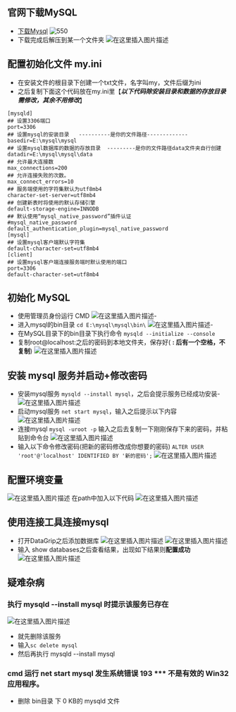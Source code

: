 ## 官网下载MySQL
- [下载Mysql](https://dev.mysql.com/downloads/mysql/)
![550](https://img-blog.csdnimg.cn/2021052417324674.png?x-oss-process=image/watermark,type_ZmFuZ3poZW5naGVpdGk,shadow_10,text_aHR0cHM6Ly9ibG9nLmNzZG4ubmV0L3dlaXhpbl80MzU3OTAxNQ==,size_16,color_FFFFFF,t_70)
- 下载完成后解压到某一个文件夹
![在这里插入图片描述](https://img-blog.csdnimg.cn/20210524173506685.png?x-oss-process=image/watermark,type_ZmFuZ3poZW5naGVpdGk,shadow_10,text_aHR0cHM6Ly9ibG9nLmNzZG4ubmV0L3dlaXhpbl80MzU3OTAxNQ==,size_16,color_FFFFFF,t_70)
## 配置初始化文件 my.ini
- 在安装文件的根目录下创建一个txt文件，名字叫my，文件后缀为ini
- 之后复制下面这个代码放在my.ini里【***以下代码除安装目录和数据的存放目录需修改，其余不用修改***】

```
[mysqld]
## 设置3306端口
port=3306
## 设置mysql的安装目录   ----------是你的文件路径-------------
basedir=E:\mysql\mysql
## 设置mysql数据库的数据的存放目录  ---------是你的文件路径data文件夹自行创建
datadir=E:\mysql\mysql\data
## 允许最大连接数
max_connections=200
## 允许连接失败的次数。
max_connect_errors=10
## 服务端使用的字符集默认为utf8mb4
character-set-server=utf8mb4
## 创建新表时将使用的默认存储引擎
default-storage-engine=INNODB
## 默认使用“mysql_native_password”插件认证
#mysql_native_password
default_authentication_plugin=mysql_native_password
[mysql]
## 设置mysql客户端默认字符集
default-character-set=utf8mb4
[client]
## 设置mysql客户端连接服务端时默认使用的端口
port=3306
default-character-set=utf8mb4
```

## 初始化 MySQL
- 使用管理员身份运行 CMD
![在这里插入图片描述](https://img-blog.csdnimg.cn/20210524174426362.png?x-oss-process=image/watermark,type_ZmFuZ3poZW5naGVpdGk,shadow_10,text_aHR0cHM6Ly9ibG9nLmNzZG4ubmV0L3dlaXhpbl80MzU3OTAxNQ==,size_16,color_FFFFFF,t_70)-
- 进入mysql的bin目录 `cd E:\mysql\mysql\bin\`
![在这里插入图片描述](https://img-blog.csdnimg.cn/20210524174552515.png)-
- 在MySQL目录下的bin目录下执行命令 `mysqld --initialize --console`
- 复制root@localhost:之后的密码到本地文件夹，保存好( **: 后有一个空格，不复制**)
![在这里插入图片描述](https://img-blog.csdnimg.cn/20210525093717642.png)

## 安装 mysql 服务并启动+修改密码
- 安装mysql服务 `mysqld --install mysql`，之后会提示服务已经成功安装-
![在这里插入图片描述](https://img-blog.csdnimg.cn/20210525093910256.png)
- 启动mysql服务 `net start mysql`，输入之后提示以下内容
![在这里插入图片描述](https://img-blog.csdnimg.cn/20210525094002685.png)
- 连接mysql `mysql -uroot -p` 输入之后去复制一下刚刚保存下来的密码，并粘贴到命令台
![在这里插入图片描述](https://img-blog.csdnimg.cn/2021052509403911.png?x-oss-process=image/watermark,type_ZmFuZ3poZW5naGVpdGk,shadow_10,text_aHR0cHM6Ly9ibG9nLmNzZG4ubmV0L3dlaXhpbl80MzU3OTAxNQ==,size_16,color_FFFFFF,t_70)
- 输入以下命令修改密码(把新的密码修改成你想要的密码) `ALTER USER 'root'@'localhost' IDENTIFIED BY '新的密码';`
![在这里插入图片描述](https://img-blog.csdnimg.cn/20210525094411413.png)

## 配置环境变量
![在这里插入图片描述](https://img-blog.csdnimg.cn/20210525100357202.png?x-oss-process=image/watermark,type_ZmFuZ3poZW5naGVpdGk,shadow_10,text_aHR0cHM6Ly9ibG9nLmNzZG4ubmV0L3dlaXhpbl80MzU3OTAxNQ==,size_16,color_FFFFFF,t_70)
在path中加入以下代码
![在这里插入图片描述](https://img-blog.csdnimg.cn/2021052510042863.png?x-oss-process=image/watermark,type_ZmFuZ3poZW5naGVpdGk,shadow_10,text_aHR0cHM6Ly9ibG9nLmNzZG4ubmV0L3dlaXhpbl80MzU3OTAxNQ==,size_16,color_FFFFFF,t_70)

## 使用连接工具连接mysql
- 打开DataGrip之后添加数据库
![在这里插入图片描述](https://img-blog.csdnimg.cn/20210531154902665.png?x-oss-process=image/watermark,type_ZmFuZ3poZW5naGVpdGk,shadow_10,text_aHR0cHM6Ly9ibG9nLmNzZG4ubmV0L3dlaXhpbl80MzU3OTAxNQ==,size_16,color_FFFFFF,t_70)
![在这里插入图片描述](https://img-blog.csdnimg.cn/20210531155954575.png?x-oss-process=image/watermark,type_ZmFuZ3poZW5naGVpdGk,shadow_10,text_aHR0cHM6Ly9ibG9nLmNzZG4ubmV0L3dlaXhpbl80MzU3OTAxNQ==,size_16,color_FFFFFF,t_70)
- 输入 show databases之后查看结果，出现如下结果则**配置成功**
![在这里插入图片描述](https://img-blog.csdnimg.cn/20210531160620941.png?x-oss-process=image/watermark,type_ZmFuZ3poZW5naGVpdGk,shadow_10,text_aHR0cHM6Ly9ibG9nLmNzZG4ubmV0L3dlaXhpbl80MzU3OTAxNQ==,size_16,color_FFFFFF,t_70)

## 疑难杂病
### 执行 mysqld --install mysql 时提示该服务已存在
![在这里插入图片描述](https://img-blog.csdnimg.cn/20210525095818371.png)
- 就先删除该服务
- 输入`sc delete mysql`
- 然后再执行 mysqld --install mysql

### cmd 运行 net start mysql 发生系统错误 193 *** 不是有效的 Win32 应用程序。
- 删除 bin目录 下 0 KB的 mysqld 文件


